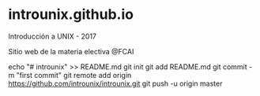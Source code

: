# introunix.github.io
Introducción a UNIX - 2017

Sitio web de la materia electiva @FCAI


echo "# introunix" >> README.md
git init
git add README.md
git commit -m "first commit"
git remote add origin https://github.com/introunix/introunix.git
git push -u origin master
